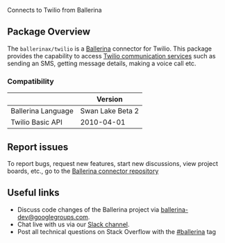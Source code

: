 Connects to Twilio from Ballerina

## Package Overview
The `ballerinax/twilio` is a [Ballerina](https://ballerina.io/) connector for Twilio.
This package provides the capability to access [Twilio communication services](https://www.twilio.com/docs/all) such as
sending an SMS, getting message details, making a voice call etc.

### Compatibility
|                               | Version                              |
|-------------------------------|--------------------------------------|
| Ballerina Language            | Swan Lake Beta 2                     |
| Twilio Basic API              | 2010-04-01                           |     

## Report issues
To report bugs, request new features, start new discussions, view project boards, etc., go to the [Ballerina connector repository](https://github.com/ballerina-platform/module-ballerinax-twilio)
## Useful links
- Discuss code changes of the Ballerina project via [ballerina-dev@googlegroups.com](mailto:ballerina-dev@googlegroups.com).
- Chat live with us via our [Slack channel](https://ballerina.io/community/slack/).
- Post all technical questions on Stack Overflow with the [#ballerina](https://stackoverflow.com/questions/tagged/ballerina) tag
